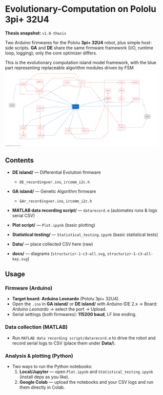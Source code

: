# Evolutionary-Computation on Pololu 3pi+ 32U4

**Thesis snapshot:** `v1.0-thesis`

Two Arduino firmwares for the Pololu **3pi+ 32U4** robot, plus simple host-side scripts.
**GA** and **DE** share the same firmware framework (I/O, runtime loop, logging); only the core optimizer differs.

This is the evolutionary computation island model framework, with the blue part representing replaceable algorithm modules driven by FSM
[![Evolutionary Computing Island Model Framework](docs/structurizr-1-c3-all.svg)](docs/structurizr-1-c3-all.svg)


## Contents

* **DE island/** — Differential Evolution firmware

  * `DE_recordingver.ino`, `ircomm_i2c.h`
* **GA island/** — Genetic Algorithm firmware

  * `GAr_recordingver.ino`, `ircomm_i2c.h`
* **MATLAB data recording script/** — `datarecord.m` (automates runs & logs serial CSV)
* **Plot script/** — `Plot.ipynb` (basic plotting)
* **Statistical testing/** — `Statistical_testing.ipynb` (basic statistical tests)
* **Data/** — place collected CSV here (raw)
* **docs/** — diagrams (`structurizr-1-c3-all.svg`, `structurizr-1-c3-all-key.svg`)

## Usage

### Firmware (Arduino)
- **Target board:** **Arduino Leonardo** (Pololu 3pi+ 32U4).
- Open the `.ino` in **GA island/** or **DE island/** with Arduino IDE 2.x → Board: *Arduino Leonardo* → select the port → Upload.
- Serial settings (both firmwares): **115200 baud**, LF line ending.

### Data collection (MATLAB)
- Run `MATLAB data recording script/datarecord.m` to drive the robot and record serial logs to CSV (place them under **Data/**).

### Analysis & plotting (Python)
- Two ways to run the Python notebooks:
  1. **Local/Jupyter** — open `Plot.ipynb` and `Statistical_testing.ipynb` (install deps as you like).
  2. **Google Colab** — upload the notebooks and your CSV logs and run them directly in Colab.





